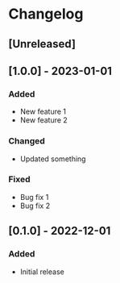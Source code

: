 # Changelog

## [Unreleased]

## [1.0.0] - 2023-01-01

### Added

- New feature 1
- New feature 2

### Changed

- Updated something

### Fixed

- Bug fix 1
- Bug fix 2

## [0.1.0] - 2022-12-01

### Added

- Initial release
